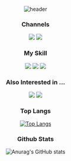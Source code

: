 <div align=center>
  
![header](https://capsule-render.vercel.app/api?type=waving&color=7798AB&fontColor=0D1B1E&height=200&section=header&text=난리범석서범석&fontSize=40&animation=fadeIn&theme=radical)


### Channels
[<img src="https://img.shields.io/badge/Tistory-000000?style=flat&logo=tistory&logoColor=#white"/>](https://sbslc.tistory.com/)
[<img src="https://img.shields.io/badge/gmail-EA4335?style=flat&logo=gmail&logoColor=#white"/>](mailto://sbslc2000@gmail.com)


### My Skill
<img src="https://img.shields.io/badge/SpringBoot-6DB33F?style=flat&logo=springboot&logoColor=ffffff"/>
<img src="https://img.shields.io/badge/mysql-4479A1?style=flat&logo=mysql&logoColor=ffffff"/>
<img src="https://img.shields.io/badge/AWS-232F3E?style=flat&logo=amazonaws&logoColor=ffffff"/>

### Also Interested in ...
<img src="https://img.shields.io/badge/javascript-F7DF1E?style=flat&logo=javascript&logoColor=ffffff"/>
<img src="https://img.shields.io/badge/react-61DAFB?style=flat&logo=react&logoColor=ffffff"/>


### Top Langs

[![Top Langs](https://github-readme-stats.vercel.app/api/top-langs/?username=sbslc2000&layout=compact)](https://github.com/sbslc2000/github-readme-stats)

### Github Stats

![Anurag's GitHub stats](https://github-readme-stats.vercel.app/api?username=sbslc2000&theme=discord_old_blurple&show_icons=true)


<!--
**sbslc2000/sbslc2000** is a ✨ _special_ ✨ repository because its `README.md` (this file) appears on your GitHub profile.

Here are some ideas to get you started:

- 🔭 I’m currently working on ...
- 🌱 I’m currently learning ...
- 👯 I’m looking to collaborate on ...
- 🤔 I’m looking for help with ...
- 💬 Ask me about ...
- 📫 How to reach me: ...
- 😄 Pronouns: ...
- ⚡ Fun fact: ...
-->

</div>
